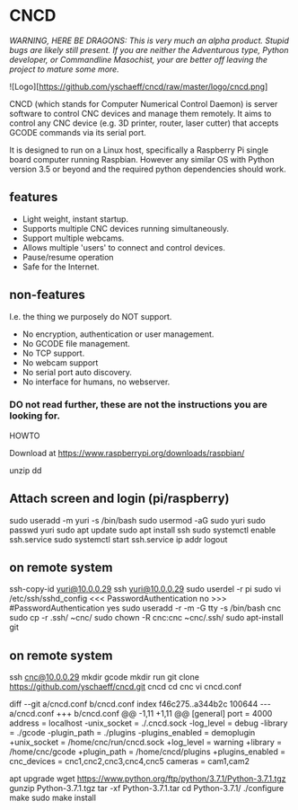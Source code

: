 # CNCD

*WARNING, HERE BE DRAGONS: This is very much an alpha product. Stupid bugs are
likely still present.  If you are neither the Adventurous type, Python
developer, or Commandline Masochist, your are better off leaving the project to
mature some more.*

![Logo][https://github.com/yschaeff/cncd/raw/master/logo/cncd.png]

CNCD (which stands for Computer Numerical Control Daemon) is server software
to control CNC devices and manage them remotely. It aims to control any CNC
device (e.g. 3D printer, router, laser cutter) that accepts GCODE commands via
its serial port.

It is designed to run on a Linux host, specifically a Raspberry Pi single
board computer running Raspbian. However any similar OS with Python version 3.5
or beyond and the required python dependencies should work.

## features
- Light weight, instant startup.
- Supports multiple CNC devices running simultaneously.
- Support multiple webcams.
- Allows multiple 'users' to connect and control devices.
- Pause/resume operation
- Safe for the Internet.

## non-features
I.e. the thing we purposely do NOT support.

- No encryption, authentication or user management.
- No GCODE file management.
- No TCP support.
- No webcam support
- No serial port auto discovery.
- No interface for humans, no webserver.

### DO not read further, these are not the instructions you are looking for.

HOWTO

Download at https://www.raspberrypi.org/downloads/raspbian/

unzip
dd

## Attach screen and login (pi/raspberry)
sudo useradd -m yuri -s /bin/bash
sudo usermod -aG sudo yuri
sudo passwd yuri
sudo apt update
sudo apt install ssh
sudo systemctl enable ssh.service
sudo systemctl start ssh.service
ip addr
logout

## on remote system
ssh-copy-id yuri@10.0.0.29
ssh yuri@10.0.0.29
sudo userdel -r pi
sudo vi /etc/ssh/sshd_config
    <<< PasswordAuthentication no
    >>> #PasswordAuthentication yes
sudo useradd -r -m -G tty -s /bin/bash cnc
sudo cp -r .ssh/ ~cnc/
sudo chown -R cnc:cnc ~cnc/.ssh/
sudo apt-install git

## on remote system
ssh cnc@10.0.0.29
mkdir gcode
mkdir run
git clone https://github.com/yschaeff/cncd.git cncd
cd cnc
vi cncd.conf

diff --git a/cncd.conf b/cncd.conf
index f46c275..a344b2c 100644
--- a/cncd.conf
+++ b/cncd.conf
@@ -1,11 +1,11 @@
 [general]
 port = 4000
 address = localhost
-unix_socket = ./.cncd.sock
-log_level = debug
-library = ./gcode
-plugin_path = ./plugins
-plugins_enabled = demoplugin
+unix_socket = /home/cnc/run/cncd.sock
+log_level = warning
+library = /home/cnc/gcode
+plugin_path = /home/cncd/plugins
+plugins_enabled = 
 cnc_devices = cnc1,cnc2,cnc3,cnc4,cnc5
 cameras = cam1,cam2

apt upgrade
wget https://www.python.org/ftp/python/3.7.1/Python-3.7.1.tgz
gunzip Python-3.7.1.tgz 
tar -xf Python-3.7.1.tar 
cd Python-3.7.1/
./configure 
make
sudo make install



